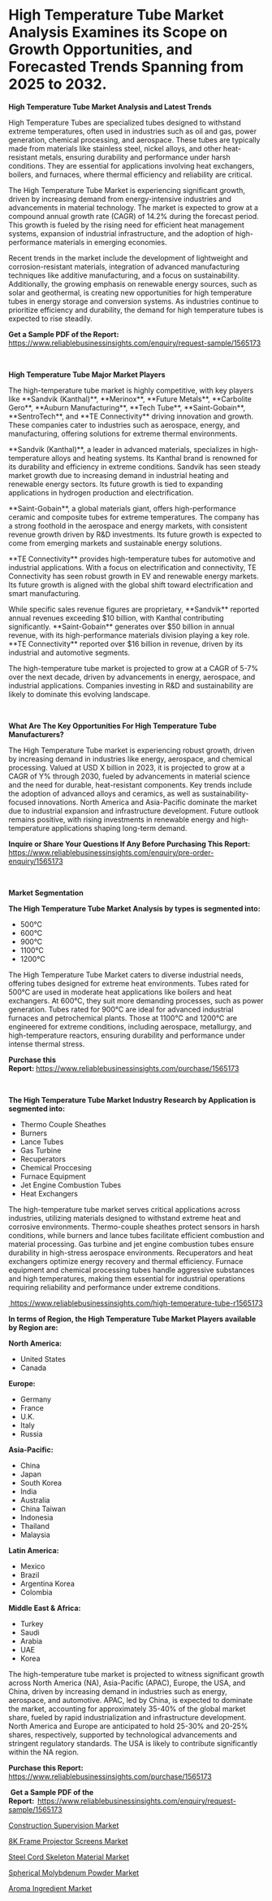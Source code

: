<p><h1>High Temperature Tube Market Analysis Examines its Scope on Growth Opportunities, and Forecasted Trends Spanning from 2025 to 2032.</h1></p><p><strong>High Temperature Tube Market Analysis and Latest Trends</strong></p>
<p><p>High Temperature Tubes are specialized tubes designed to withstand extreme temperatures, often used in industries such as oil and gas, power generation, chemical processing, and aerospace. These tubes are typically made from materials like stainless steel, nickel alloys, and other heat-resistant metals, ensuring durability and performance under harsh conditions. They are essential for applications involving heat exchangers, boilers, and furnaces, where thermal efficiency and reliability are critical.</p><p>The High Temperature Tube Market is experiencing significant growth, driven by increasing demand from energy-intensive industries and advancements in material technology. The market is expected to grow at a compound annual growth rate (CAGR) of 14.2% during the forecast period. This growth is fueled by the rising need for efficient heat management systems, expansion of industrial infrastructure, and the adoption of high-performance materials in emerging economies.</p><p>Recent trends in the market include the development of lightweight and corrosion-resistant materials, integration of advanced manufacturing techniques like additive manufacturing, and a focus on sustainability. Additionally, the growing emphasis on renewable energy sources, such as solar and geothermal, is creating new opportunities for high temperature tubes in energy storage and conversion systems. As industries continue to prioritize efficiency and durability, the demand for high temperature tubes is expected to rise steadily.</p></p>
<p><strong>Get a Sample PDF of the Report:&nbsp;</strong> <a href="https://www.reliablebusinessinsights.com/enquiry/request-sample/1565173?utm_campaign=2197&utm_medium=2&utm_source=Github&utm_content=ia&utm_term=25012025&utm_id=high-temperature-tube">https://www.reliablebusinessinsights.com/enquiry/request-sample/1565173</a></p>
<p>&nbsp;</p>
<p><strong>High Temperature Tube Major Market Players</strong></p>
<p><p>The high-temperature tube market is highly competitive, with key players like **Sandvik (Kanthal)**, **Merinox**, **Future Metals**, **Carbolite Gero**, **Auburn Manufacturing**, **Tech Tube**, **Saint-Gobain**, **SentroTech**, and **TE Connectivity** driving innovation and growth. These companies cater to industries such as aerospace, energy, and manufacturing, offering solutions for extreme thermal environments.</p><p>**Sandvik (Kanthal)**, a leader in advanced materials, specializes in high-temperature alloys and heating systems. Its Kanthal brand is renowned for its durability and efficiency in extreme conditions. Sandvik has seen steady market growth due to increasing demand in industrial heating and renewable energy sectors. Its future growth is tied to expanding applications in hydrogen production and electrification.</p><p>**Saint-Gobain**, a global materials giant, offers high-performance ceramic and composite tubes for extreme temperatures. The company has a strong foothold in the aerospace and energy markets, with consistent revenue growth driven by R&D investments. Its future growth is expected to come from emerging markets and sustainable energy solutions.</p><p>**TE Connectivity** provides high-temperature tubes for automotive and industrial applications. With a focus on electrification and connectivity, TE Connectivity has seen robust growth in EV and renewable energy markets. Its future growth is aligned with the global shift toward electrification and smart manufacturing.</p><p>While specific sales revenue figures are proprietary, **Sandvik** reported annual revenues exceeding $10 billion, with Kanthal contributing significantly. **Saint-Gobain** generates over $50 billion in annual revenue, with its high-performance materials division playing a key role. **TE Connectivity** reported over $16 billion in revenue, driven by its industrial and automotive segments.</p><p>The high-temperature tube market is projected to grow at a CAGR of 5-7% over the next decade, driven by advancements in energy, aerospace, and industrial applications. Companies investing in R&D and sustainability are likely to dominate this evolving landscape.</p></p>
<p>&nbsp;</p>
<p><strong>What Are The Key Opportunities For High Temperature Tube Manufacturers?</strong></p>
<p><p>The High Temperature Tube market is experiencing robust growth, driven by increasing demand in industries like energy, aerospace, and chemical processing. Valued at USD X billion in 2023, it is projected to grow at a CAGR of Y% through 2030, fueled by advancements in material science and the need for durable, heat-resistant components. Key trends include the adoption of advanced alloys and ceramics, as well as sustainability-focused innovations. North America and Asia-Pacific dominate the market due to industrial expansion and infrastructure development. Future outlook remains positive, with rising investments in renewable energy and high-temperature applications shaping long-term demand.</p></p>
<p><strong>Inquire or Share Your Questions If Any Before Purchasing This Report:</strong> <a href="https://www.reliablebusinessinsights.com/enquiry/pre-order-enquiry/1565173?utm_campaign=2197&utm_medium=2&utm_source=Github&utm_content=ia&utm_term=25012025&utm_id=high-temperature-tube">https://www.reliablebusinessinsights.com/enquiry/pre-order-enquiry/1565173</a></p>
<p>&nbsp;</p>
<p><strong>Market Segmentation</strong></p>
<p><strong>The High Temperature Tube Market Analysis by types is segmented into:</strong></p>
<p><ul><li>500°C</li><li>600°C</li><li>900°C</li><li>1100°C</li><li>1200°C</li></ul></p>
<p><p>The High Temperature Tube Market caters to diverse industrial needs, offering tubes designed for extreme heat environments. Tubes rated for 500°C are used in moderate heat applications like boilers and heat exchangers. At 600°C, they suit more demanding processes, such as power generation. Tubes rated for 900°C are ideal for advanced industrial furnaces and petrochemical plants. Those at 1100°C and 1200°C are engineered for extreme conditions, including aerospace, metallurgy, and high-temperature reactors, ensuring durability and performance under intense thermal stress.</p></p>
<p><strong>Purchase this Report:&nbsp;</strong><a href="https://www.reliablebusinessinsights.com/purchase/1565173?utm_campaign=2197&utm_medium=2&utm_source=Github&utm_content=ia&utm_term=25012025&utm_id=high-temperature-tube">https://www.reliablebusinessinsights.com/purchase/1565173</a></p>
<p>&nbsp;</p>
<p><strong>The High Temperature Tube Market Industry Research by Application is segmented into:</strong></p>
<p><ul><li>Thermo Couple Sheathes</li><li>Burners</li><li>Lance Tubes</li><li>Gas Turbine</li><li>Recuperators</li><li>Chemical Proccesing</li><li>Furnace Equipment</li><li>Jet Engine Combustion Tubes</li><li>Heat Exchangers</li></ul></p>
<p><p>The high-temperature tube market serves critical applications across industries, utilizing materials designed to withstand extreme heat and corrosive environments. Thermo-couple sheathes protect sensors in harsh conditions, while burners and lance tubes facilitate efficient combustion and material processing. Gas turbine and jet engine combustion tubes ensure durability in high-stress aerospace environments. Recuperators and heat exchangers optimize energy recovery and thermal efficiency. Furnace equipment and chemical processing tubes handle aggressive substances and high temperatures, making them essential for industrial operations requiring reliability and performance under extreme conditions.</p></p>
<p><a href="https://www.reliablebusinessinsights.com/high-temperature-tube-r1565173?utm_campaign=2197&utm_medium=2&utm_source=Github&utm_content=ia&utm_term=25012025&utm_id=high-temperature-tube">&nbsp;https://www.reliablebusinessinsights.com/high-temperature-tube-r1565173</a></p>
<p><strong>In terms of Region, the High Temperature Tube Market Players available by Region are:</strong></p>
<p>
    <p> <strong> North America: </strong>
        <ul>
            <li>United States</li>
            <li>Canada</li>
        </ul>
        </p> 
    <p> <strong> Europe: </strong>
        <ul>
            <li>Germany</li>
            <li>France</li>
            <li>U.K.</li>
            <li>Italy</li>
            <li>Russia</li>
        </ul>
        </p> 
    <p> <strong> Asia-Pacific: </strong>
        <ul>
            <li>China</li>
            <li>Japan</li>
            <li>South Korea</li>
            <li>India</li>
            <li>Australia</li>
            <li>China Taiwan</li>
            <li>Indonesia</li>
            <li>Thailand</li>
            <li>Malaysia</li>
        </ul>
        </p> 
    <p> <strong> Latin America: </strong>
        <ul>
            <li>Mexico</li>
            <li>Brazil</li>
            <li>Argentina Korea</li>
            <li>Colombia</li>
        </ul>
        </p> 
    <p> <strong> Middle East & Africa: </strong>
        <ul>
            <li>Turkey</li>
            <li>Saudi</li>
            <li>Arabia</li>
            <li>UAE</li>
            <li>Korea</li>
        </ul>
    </p>
    </p>
<p><p>The high-temperature tube market is projected to witness significant growth across North America (NA), Asia-Pacific (APAC), Europe, the USA, and China, driven by increasing demand in industries such as energy, aerospace, and automotive. APAC, led by China, is expected to dominate the market, accounting for approximately 35-40% of the global market share, fueled by rapid industrialization and infrastructure development. North America and Europe are anticipated to hold 25-30% and 20-25% shares, respectively, supported by technological advancements and stringent regulatory standards. The USA is likely to contribute significantly within the NA region.</p></p>
<p><strong>Purchase this Report: </strong><a href="https://www.reliablebusinessinsights.com/purchase/1565173?utm_campaign=2197&utm_medium=2&utm_source=Github&utm_content=ia&utm_term=25012025&utm_id=high-temperature-tube">https://www.reliablebusinessinsights.com/purchase/1565173</a></p>
<p>&nbsp;<strong>Get a Sample PDF of the Report:&nbsp;&nbsp;</strong><a href="https://www.reliablebusinessinsights.com/enquiry/request-sample/1565173?utm_campaign=2197&utm_medium=2&utm_source=Github&utm_content=ia&utm_term=25012025&utm_id=high-temperature-tube">https://www.reliablebusinessinsights.com/enquiry/request-sample/1565173</a></p>
<p><strong></strong></p>
<p><p><a href="https://www.linkedin.com/pulse/construction-supervision-market-analysis-report-offers-zy5je?utm_campaign=2197&utm_medium=2&utm_source=Github&utm_content=ia&utm_term=25012025&utm_id=high-temperature-tube">Construction Supervision Market</a></p><p><a href="https://www.linkedin.com/pulse/projected-cagr-107-report-8k-frame-projector-screens-market-o0wje?utm_campaign=2197&utm_medium=2&utm_source=Github&utm_content=ia&utm_term=25012025&utm_id=high-temperature-tube">8K Frame Projector Screens Market</a></p><p><a href="https://www.linkedin.com/pulse/theglobal-steel-cord-skeleton-material-market-sizeenormousand-qfhle?utm_campaign=2197&utm_medium=2&utm_source=Github&utm_content=ia&utm_term=25012025&utm_id=high-temperature-tube">Steel Cord Skeleton Material Market</a></p><p><a href="https://www.linkedin.com/pulse/spherical-molybdenum-powder-market-expansion-comprehensive-analysis-9cg4c?utm_campaign=2197&utm_medium=2&utm_source=Github&utm_content=ia&utm_term=25012025&utm_id=high-temperature-tube">Spherical Molybdenum Powder Market</a></p><p><a href="https://www.linkedin.com/pulse/aroma-ingredient-industry-market-analysis-evaluating-size-gab4e?utm_campaign=2197&utm_medium=2&utm_source=Github&utm_content=ia&utm_term=25012025&utm_id=high-temperature-tube">Aroma Ingredient Market</a></p></p>